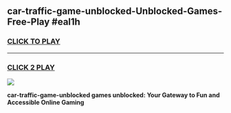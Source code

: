 
## car-traffic-game-unblocked-Unblocked-Games-Free-Play #eal1h
<h3>
<a href="https://us.freeplayer.one?title=car-traffic-game-unblocked&ref=9M">CLICK TO PLAY</a></h3>
<hr>

<h3>
<a href="https://us.freeplayer.one?title=car-traffic-game-unblocked&ref=9M">CLICK 2 PLAY</a>
  
</h3>

<a href="https://us.freeplayer.one?title=car-traffic-game-unblocked&ref=9M"><img src="https://clearcache.store/games.png"></a>


**car-traffic-game-unblocked games unblocked: Your Gateway to Fun and Accessible Online Gaming**
